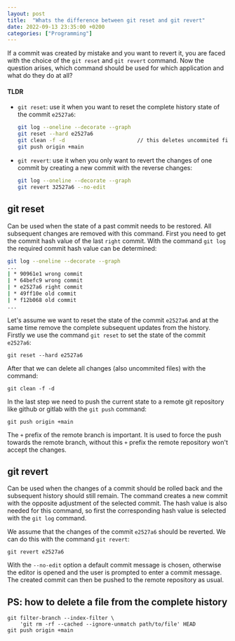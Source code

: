 ```yaml
---
layout: post
title:  "Whats the difference between git reset and git revert"
date: 2022-09-13 23:35:00 +0200
categories: ["Programming"]
---
```

If a commit was created by mistake and you want to revert it, you are faced with the choice of the `git reset` and `git revert` command. Now the question arises, which command should be used for which application and what do they do at all?

#### TLDR
- `git reset`: use it when you want to reset the complete history state of the commit `e2527a6`:
    ```bash
    git log --oneline --decorate --graph
    git reset --hard e2527a6
    git clean -f -d                       // this deletes uncommited files!!
    git push origin +main
    ```
- `git revert`: use it when you only want to revert the changes of one commit by creating a new commit with the reverse changes:
    ```bash
    git log --oneline --decorate --graph
    git revert 32527a6 --no-edit
    ```

## git reset
Can be used when the state of a past commit needs to be restored. All subsequent changes are removed with this command. First you need to get the commit hash value of the last `right` commit. With the command `git log` the required commit hash value can be determined:
```bash
git log --oneline --decorate --graph
...
| * 90961e1 wrong commit
| * 64befc9 wrong commit
| * e2527a6 right commit
| * 49ff10e old commit
| * f12b068 old commit
...
```

Let's assume we want to reset the state of the commit `e2527a6` and at the same time remove the complete subsequent updates from the history. Firstly we use the command `git reset` to set the state of the commit `e2527a6`:
```
git reset --hard e2527a6
```
After that we can delete all changes (also uncommited files) with the command:
```
git clean -f -d
```
In the last step we need to push the current state to a remote git repository like github or gitlab with the `git push` command:
```
git push origin +main
```
The `+` prefix of the remote branch is important. It is used to force the push towards the remote branch, without this `+` prefix the remote repository won't accept the changes.

## git revert
Can be used when the changes of a commit should be rolled back and the subsequent history should still remain. The command creates a new commit with the opposite adjustment of the selected commit. The hash value is also needed for this command, so first the corresponding hash value is selected with the `git log` command.

We assume that the changes of the commit `e2527a6` should be reverted. We can do this with the command `git revert`:
```
git revert e2527a6
```
With the `--no-edit` option a default commit message is chosen, otherwise the editor is opened and the user is prompted to enter a commit message. The created commit can then be pushed to the remote repository as usual.

## PS: how to delete a file from the complete history
```
git filter-branch --index-filter \
    'git rm -rf --cached --ignore-unmatch path/to/file' HEAD
git push origin +main
```